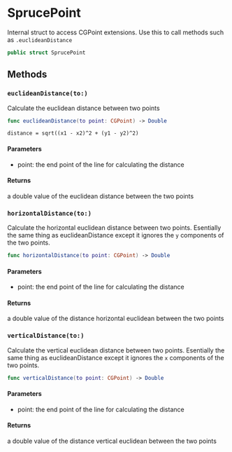 # SprucePoint

Internal struct to access CGPoint extensions. Use this to call methods such as `.euclideanDistance`

``` swift
public struct SprucePoint 
```

## Methods

### `euclideanDistance(to:)`

Calculate the euclidean distance between two points

``` swift
func euclideanDistance(to point: CGPoint) -> Double 
```

``` 
distance = sqrt((x1 - x2)^2 + (y1 - y2)^2)
```

#### Parameters

  - point: the end point of the line for calculating the distance

#### Returns

a double value of the euclidean distance between the two points

### `horizontalDistance(to:)`

Calculate the horizontal euclidean distance between two points. Esentially the same thing as euclideanDistance except it ignores the `y` components of the two points.

``` swift
func horizontalDistance(to point: CGPoint) -> Double 
```

#### Parameters

  - point: the end point of the line for calculating the distance

#### Returns

a double value of the distance horizontal euclidean between the two points

### `verticalDistance(to:)`

Calculate the vertical euclidean distance between two points. Esentially the same thing as euclideanDistance except it ignores the `x` components of the two points.

``` swift
func verticalDistance(to point: CGPoint) -> Double 
```

#### Parameters

  - point: the end point of the line for calculating the distance

#### Returns

a double value of the distance vertical euclidean between the two points
